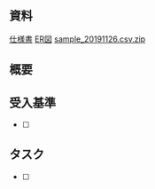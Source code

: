 ## 資料
[仕様書](https://docs.google.com/spreadsheets/d/1Zxj2f7bwlyQNA2s2AJ-m5xN12SFLCvBMYS7MsjJrsCQ/edit#gid=1735276123)
[ER図](https://www.draw.io/?state=%7B%22ids%22:%5B%221Wv2S_TlPrzgQCZYbSRZk9wilaPT4LMBd%22%5D,%22action%22:%22open%22,%22userId%22:%22105826817291988253457%22%7D#G1Wv2S_TlPrzgQCZYbSRZk9wilaPT4LMBd)
[sample_20191126.csv.zip](https://github.com/fukadashigeru/china_trade_system/files/3892239/sample_20191126.csv.zip)

## 概要

## 受入基準
- [ ] 

## タスク
- [ ]  